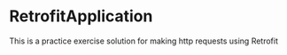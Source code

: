 # RetrofitApplication
This is a practice exercise solution for making http requests using Retrofit 
